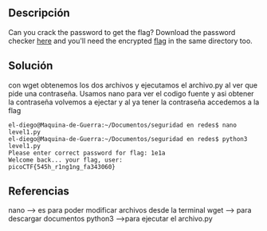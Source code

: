 ## Descripción
Can you crack the password to get the flag? Download the password checker [here](https://artifacts.picoctf.net/c/11/level1.py) and you'll need the encrypted [flag](https://artifacts.picoctf.net/c/11/level1.flag.txt.enc) in the same directory too.
## Solución
con wget obtenemos los dos archivos y ejecutamos el archivo.py al ver que pide una contraseña. Usamos nano para ver el codigo fuente y asi obtener la contraseña volvemos a ejectar y al ya tener la contraseña accedemos a la flag

```
el-diego@Maquina-de-Guerra:~/Documentos/seguridad en redes$ nano level1.py
el-diego@Maquina-de-Guerra:~/Documentos/seguridad en redes$ python3 level1.py
Please enter correct password for flag: 1e1a
Welcome back... your flag, user:
picoCTF{545h_r1ng1ng_fa343060}

```

## Referencias
nano --> es para poder modificar archivos desde la terminal
wget --> para descargar documentos
python3 -->para ejecutar el archivo.py